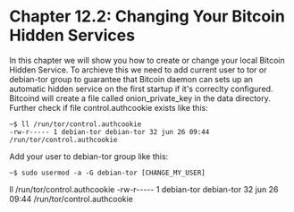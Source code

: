 # Chapter 12.2: Changing Your Bitcoin Hidden Services

In this chapter we will show you how to create or change your local Bitcoin Hidden Service.   To archieve this we need to add current user to tor or debian-tor group to guarantee that Bitcoin daemon can sets up an automatic hidden service on the first startup if it's correclty configured.    Bitcoind will create a file called onion_private_key in the data directory.  Further check if file control.authcookie exists like this:

```
~$ ll /run/tor/control.authcookie
-rw-r----- 1 debian-tor debian-tor 32 jun 26 09:44 /run/tor/control.authcookie
```

Add your user to debian-tor group like this:

```
~$ sudo usermod -a -G debian-tor [CHANGE_MY_USER]
```


 ll /run/tor/control.authcookie
-rw-r----- 1 debian-tor debian-tor 32 jun 26 09:44 /run/tor/control.authcookie
